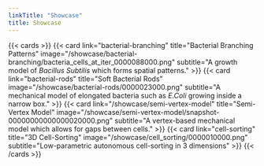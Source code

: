 ```yaml
---
linkTitle: "Showcase"
title: Showcase
---
```


{{< cards >}}
    <!-- {{<
        card link="cr_trichome"
        title="cr_trichome - Modeling Patterns on Arabidopsis Thaliana Leaves"
        image="/showcase/cr_trichome/cr_trichome_end.png"
        subtitle="Turing Patterns on the leaf of Arabidopsis Thaliana"
    >}} -->
    {{<
        card link="bacterial-branching"
        title="Bacterial Branching Patterns"
        image="/showcase/bacterial-branching/bacteria_cells_at_iter_0000088000.png"
        subtitle="A growth model of _Bacillus Subtilis_ which forms spatial patterns."
    >}}
    {{<
        card link="bacterial-rods"
        title="Soft Bacterial Rods"
        image="/showcase/bacterial-rods/0000023000.png"
        subtitle="A mechanical model of elongated bacteria such as _E.Coli_ growing inside a narrow box."
    >}}
    <!-- {{<
        card link="autophagy-protein-clustering"
        title="Autophagy Protein Clustering"
        image="/showcase/autophagy-protein-clustering/with-avidity/snapshot_00040000.png"
        subtitle="ATG11 and ATG19 Particles phase-separate and form Clusters on the surface of a Cargo which initiate the autophagy process."
    >}} -->
    {{<
        card link="/showcase/semi-vertex-model"
        title="Semi-Vertex Model"
        image="/showcase/semi-vertex-model/snapshot-00000000000000020000.png"
        subtitle="A vertex-based mechanical model which allows for gaps between cells."
    >}}
    <!-- {{<
        card link="pool-model"
        title="Bacterial Pool Model"
        image="pool-model/snapshot_00012000.png"
        subtitle="Spatial version of Metabolism-Integrated Bacterial Model"
    >}}-->
    {{<
        card link="cell-sorting"
        title="3D Cell-Sorting"
        image="/showcase/cell_sorting/0000010000.png"
        subtitle="Low-parametric autonomous cell-sorting in 3 dimensions"
    >}}
{{< /cards >}}
